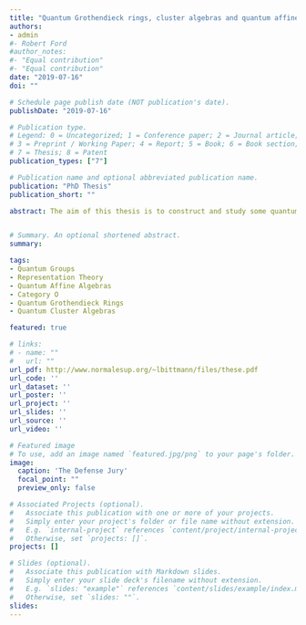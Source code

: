 ```yaml
---
title: "Quantum Grothendieck rings, cluster algebras and quantum affine category $O$"
authors:
- admin
#- Robert Ford
#author_notes:
#- "Equal contribution"
#- "Equal contribution"
date: "2019-07-16"
doi: ""

# Schedule page publish date (NOT publication's date).
publishDate: "2019-07-16"

# Publication type.
# Legend: 0 = Uncategorized; 1 = Conference paper; 2 = Journal article;
# 3 = Preprint / Working Paper; 4 = Report; 5 = Book; 6 = Book section;
# 7 = Thesis; 8 = Patent
publication_types: ["7"]

# Publication name and optional abbreviated publication name.
publication: "PhD Thesis"
publication_short: ""

abstract: The aim of this thesis is to construct and study some quantum Grothendieck ring structure for the category $\mathcal{O}$ of representations of the Borel subalgebra {{< math >}}$\mathcal{U}_{q}(\hat{\mathfrak{b}})${{< /math >}} of a quantum affine algebra {{< math >}}$\mathcal{U}_{q}(\hat{\mathfrak{g}})${{< /math >}}. First of all, we focus on the construction of asymptotical standard modules, analogs in the context of the category $\mathcal{O}$ of the standard modules in the category of finite-dimensional {{< math >}}$\mathcal{U}_{q}(\hat{\mathfrak{g}})${{< /math >}}-modules. A construction of these modules is given in the case where the underlying simple Lie algebra $\mathfrak{g}$ is {{< math >}}$\mathfrak{sl}_{2}${{< /math >}}. Next, we define a new quantum torus, which extends the quantum torus containing the quantum Grothendieck ring of the category of finite-dimensional modules. In order to do this, we use notions linked to quantum cluster algebras. In the same spirit, we build a quantum cluster algebra structure on the quantum Grothendieck ring of a monoidal subcategory {{< math >}}$\mathscr{C}_{\mathbb{Z}}^{-}${{< /math >}} of the category of finite-dimensional representations. With this quantum torus, we define the quantum Grothendieck ring {{< math >}}$K_t(\mathcal{O}^{+}_\mathbb{Z})${{< /math >}} of a subcategory {{< math >}}$\mathcal{O}^+_\mathbb{Z}${{< /math >}} of the category $\mathcal{O}$ as a quantum cluster algebra. Then, we prove that this quantum Grothendieck ring contains that of the category of finite-dimensional representation. This result is first shown directly in type $A$, and then in all simply-laced types using the quantum cluster algebra structure of {{< math >}}$K_t(\mathscr{C}_\mathbb{Z}^{-})${{< /math >}}. Finally, we define $(q,t)$-characters for some remarkable infinite-dimensional simple representations in the category {{< math >}}$\mathcal{O}^{+}_\mathbb{Z}${{< /math >}}. This enables us to write $t$-deformed analogs of important relations in the classical Grothendieck ring of the category $\mathcal{O}$, which are related to the corresponding quantum integrable systems.


# Summary. An optional shortened abstract.
summary: 

tags:
- Quantum Groups
- Representation Theory
- Quantum Affine Algebras
- Category O
- Quantum Grothendieck Rings
- Quantum Cluster Algebras

featured: true

# links:
# - name: ""
#   url: ""
url_pdf: http://www.normalesup.org/~lbittmann/files/these.pdf
url_code: ''
url_dataset: ''
url_poster: ''
url_project: ''
url_slides: ''
url_source: ''
url_video: ''

# Featured image
# To use, add an image named `featured.jpg/png` to your page's folder. 
image:
  caption: 'The Defense Jury'
  focal_point: ""
  preview_only: false

# Associated Projects (optional).
#   Associate this publication with one or more of your projects.
#   Simply enter your project's folder or file name without extension.
#   E.g. `internal-project` references `content/project/internal-project/index.md`.
#   Otherwise, set `projects: []`.
projects: []

# Slides (optional).
#   Associate this publication with Markdown slides.
#   Simply enter your slide deck's filename without extension.
#   E.g. `slides: "example"` references `content/slides/example/index.md`.
#   Otherwise, set `slides: ""`.
slides: 
---
```


